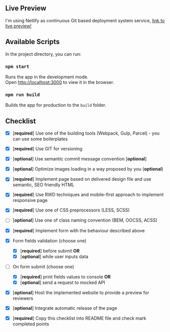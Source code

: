 ## Live Preview
I'm using Netlify as continuous Git based deployment system service, [link to live preview!](https://buje-piotr-wolski.netlify.com)

## Available Scripts

In the project directory, you can run:

### `npm start`

Runs the app in the development mode.<br>
Open [http://localhost:3000](http://localhost:3000) to view it in the browser.


### `npm run build`

Builds the app for production to the `build` folder.<br>

## Checklist

- [x] [**required**] Use one of the building tools (Webpack, Gulp, Parcel) - you can use some boilerplates 
- [x] [**required**] Use GIT for versioning 
- [x] [**optional**] Use semantic commit message convention [**optional**]
- [x] [**optional**] Optimize images loading in a way proposed by you (**optional**)
- [x] [**required**] Implement page based on delivered design file and use semantic, SEO friendly HTML 
- [x] [**required**] Use RWD techniques and mobile-first approach to implement responsive page 
- [x] [**required**] Use one of CSS preprocessors (LESS, SCSS) 
- [ ] [**optional**] Use one of class naming convention (BEM, OOCSS, ACSS) 
- [x] [**required**] Implement form with the behaviour described above 
- [x] Form fields validation (choose one)
  - [x] [**required**] before submit **OR** 
  - [x] [**optional**] while user inputs data
      
- [ ] On form submit (choose one)
  - [x] [**required**] print fields values to console **OR** 
  - [x] [**optional**] send a request to mocked API
- [x] [**optional**] Host the implemented website to provide a preview for reviewers 
- [x] [**optional**] Integrate automatic release of the page 
- [x] [**required**] Copy this checklist into README file and check mark completed points 


